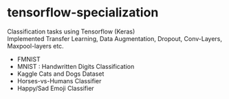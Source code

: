 # tensorflow-specialization

Classification tasks using Tensorflow (Keras)
<br/>
Implemented Transfer Learning, Data Augmentation, Dropout, Conv-Layers, Maxpool-layers etc.

- FMNIST 
- MNIST : Handwritten Digits Classification
- Kaggle Cats and Dogs Dataset
- Horses-vs-Humans Classifier
- Happy/Sad Emoji Classifier
